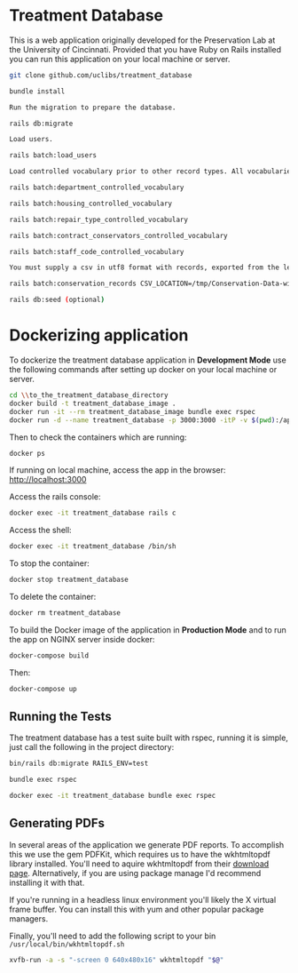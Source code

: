 # Treatment Database

This is a web application originally developed for the Preservation Lab at the University of Cincinnati. Provided that you have Ruby on Rails installed you can run this application on your local machine or server.

```bash
git clone github.com/uclibs/treatment_database

bundle install

Run the migration to prepare the database.

rails db:migrate

Load users.

rails batch:load_users

Load controlled vocabulary prior to other record types. All vocabularies are includes with the app in /lib/assets/.

rails batch:department_controlled_vocabulary

rails batch:housing_controlled_vocabulary

rails batch:repair_type_controlled_vocabulary

rails batch:contract_conservators_controlled_vocabulary

rails batch:staff_code_controlled_vocabulary

You must supply a csv in utf8 format with records, exported from the legacy access db. Conservation records have a one to one/many relationship with the other records, they anchor all other records types aside from controlled vocabulary.

rails batch:conservation_records CSV_LOCATION=/tmp/Conservation-Data-with-headers.csv

rails db:seed (optional)

```

# Dockerizing application

To dockerize the treatment database application in **Development Mode** use the following commands after setting up docker on your local machine or server.

```bash
cd \\to_the_treatment_database_directory
docker build -t treatment_database_image .
docker run -it --rm treatment_database_image bundle exec rspec
docker run -d --name treatment_database -p 3000:3000 -itP -v $(pwd):/app treatment_database_image
```

Then to check the containers which are running:

```bash
docker ps
```

If running on local machine, access the app in the browser: [http://localhost:3000](http://localhost:3000)

Access the rails console:

```bash
docker exec -it treatment_database rails c
```

Access the shell:

```bash
docker exec -it treatment_database /bin/sh
```

To stop the container:

```bash
docker stop treatment_database
```

To delete the container:

```bash
docker rm treatment_database
```

To build the Docker image of the application in **Production Mode** and to run the app on NGINX server inside docker:

```bash
docker-compose build
```

Then:

```bash
docker-compose up
```

## Running the Tests

The treatment database has a test suite built with rspec, running it is simple, just call the following in the project directory:

```bash
bin/rails db:migrate RAILS_ENV=test

bundle exec rspec

docker exec -it treatment_database bundle exec rspec
```

## Generating PDFs

In several areas of the application we generate PDF reports. To accomplish this we use the gem PDFKit, which requires us to have the wkhtmltopdf library installed. You'll need to aquire wkhtmltopdf from their [download page](https://wkhtmltopdf.org/downloads.html). Alternatively, if you are using package manage I'd recommend installing it with that.

If you're running in a headless linux environment you'll likely the X virtual frame buffer. You can install this with yum and other popular package managers.

Finally, you'll need to add the following script to your bin `/usr/local/bin/wkhtmltopdf.sh`

```bash
xvfb-run -a -s "-screen 0 640x480x16" wkhtmltopdf "$@"
```
